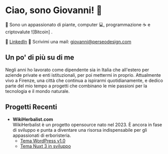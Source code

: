 # Ciao, sono Giovanni! 👋

🌱 Sono un appassionato di piante, computer 💻, programmazione ☕ e criptovalute ![Bitcoin]<i class="fa-brands fa-btc"></i>
.

🔗 [LinkedIn](https://www.linkedin.com/in/giovannimanetti/)
📧 Scrivimi una mail: giovanni@perseodesign.com

## Un po' di più su di me

Negli anni ho lavorato come dipendente sia in Italia che all'estero per aziende private e enti istituzionali, per poi mettermi in proprio. Attualmente vivo a Firenze, una città che continua a ispirarmi quotidianamente, e dedico parte del mio tempo a progetti che combinano le mie passioni per la tecnologia e il mondo naturale.

## Progetti Recenti

- **WikiHerbalist.com**  
  WikiHerbalist è un progetto opensource nato nel 2023. È ancora in fase di sviluppo e punta a diventare una risorsa indispensabile per gli appassionati di erboristeria.  
  - [Tema WordPress v1.0](https://github.com/giovannimanetti11/perseowiki)
  - [Tema Nuxt 3 in sviluppo](https://github.com/giovannimanetti11/PerseoNXT)
